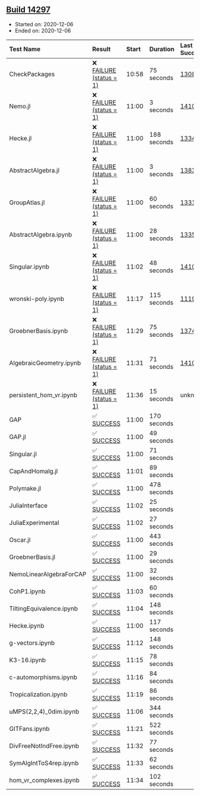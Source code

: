 ## [Build 14297](https://oscarci.mathematik.uni-kl.de/job/oscar/14297/)

* Started on: 2020-12-06
* Ended on: 2020-12-06

| Test Name    | Result | Start | Duration | Last Success | First Failure |
|:-------------|:-------|:------|:---------|:-------------|:--------------|
| CheckPackages | ❌ [FAILURE (status = 1)](https://oscarci.mathematik.uni-kl.de/job/oscar/14297/artifact/logs/build-14297/CheckPackages.log) | 10:58 | 75 seconds | [13085](https://oscarci.mathematik.uni-kl.de/job/oscar/13085/) | [13086](https://oscarci.mathematik.uni-kl.de/job/oscar/13086/) |
| Nemo.jl | ❌ [FAILURE (status = 1)](https://oscarci.mathematik.uni-kl.de/job/oscar/14297/artifact/logs/build-14297/Nemo.jl.log) | 11:00 | 3 seconds | [14101](https://oscarci.mathematik.uni-kl.de/job/oscar/14101/) | [14102](https://oscarci.mathematik.uni-kl.de/job/oscar/14102/) |
| Hecke.jl | ❌ [FAILURE (status = 1)](https://oscarci.mathematik.uni-kl.de/job/oscar/14297/artifact/logs/build-14297/Hecke.jl.log) | 11:00 | 188 seconds | [13341](https://oscarci.mathematik.uni-kl.de/job/oscar/13341/) | [13342](https://oscarci.mathematik.uni-kl.de/job/oscar/13342/) |
| AbstractAlgebra.jl | ❌ [FAILURE (status = 1)](https://oscarci.mathematik.uni-kl.de/job/oscar/14297/artifact/logs/build-14297/AbstractAlgebra.jl.log) | 11:00 | 3 seconds | [13837](https://oscarci.mathematik.uni-kl.de/job/oscar/13837/) | [13838](https://oscarci.mathematik.uni-kl.de/job/oscar/13838/) |
| GroupAtlas.jl | ❌ [FAILURE (status = 1)](https://oscarci.mathematik.uni-kl.de/job/oscar/14297/artifact/logs/build-14297/GroupAtlas.jl.log) | 11:00 | 60 seconds | [13311](https://oscarci.mathematik.uni-kl.de/job/oscar/13311/) | [13312](https://oscarci.mathematik.uni-kl.de/job/oscar/13312/) |
| AbstractAlgebra.ipynb | ❌ [FAILURE (status = 1)](https://oscarci.mathematik.uni-kl.de/job/oscar/14297/artifact/logs/build-14297/AbstractAlgebra.ipynb.log) | 11:00 | 28 seconds | [13355](https://oscarci.mathematik.uni-kl.de/job/oscar/13355/) | [13356](https://oscarci.mathematik.uni-kl.de/job/oscar/13356/) |
| Singular.ipynb | ❌ [FAILURE (status = 1)](https://oscarci.mathematik.uni-kl.de/job/oscar/14297/artifact/logs/build-14297/Singular.ipynb.log) | 11:02 | 48 seconds | [14101](https://oscarci.mathematik.uni-kl.de/job/oscar/14101/) | [14102](https://oscarci.mathematik.uni-kl.de/job/oscar/14102/) |
| wronski-poly.ipynb | ❌ [FAILURE (status = 1)](https://oscarci.mathematik.uni-kl.de/job/oscar/14297/artifact/logs/build-14297/wronski-poly.ipynb.log) | 11:17 | 115 seconds | [11192](https://oscarci.mathematik.uni-kl.de/job/oscar/11192/) | [11193](https://oscarci.mathematik.uni-kl.de/job/oscar/11193/) |
| GroebnerBasis.ipynb | ❌ [FAILURE (status = 1)](https://oscarci.mathematik.uni-kl.de/job/oscar/14297/artifact/logs/build-14297/GroebnerBasis.ipynb.log) | 11:29 | 75 seconds | [13748](https://oscarci.mathematik.uni-kl.de/job/oscar/13748/) | [13749](https://oscarci.mathematik.uni-kl.de/job/oscar/13749/) |
| AlgebraicGeometry.ipynb | ❌ [FAILURE (status = 1)](https://oscarci.mathematik.uni-kl.de/job/oscar/14297/artifact/logs/build-14297/AlgebraicGeometry.ipynb.log) | 11:31 | 71 seconds | [14101](https://oscarci.mathematik.uni-kl.de/job/oscar/14101/) | [14102](https://oscarci.mathematik.uni-kl.de/job/oscar/14102/) |
| persistent_hom_vr.ipynb | ❌ [FAILURE (status = 1)](https://oscarci.mathematik.uni-kl.de/job/oscar/14297/artifact/logs/build-14297/persistent_hom_vr.ipynb.log) | 11:36 | 15 seconds | unknown | unknown |
| GAP | ✅ [SUCCESS](https://oscarci.mathematik.uni-kl.de/job/oscar/14297/artifact/logs/build-14297/GAP.log) | 11:00 | 170 seconds |  |  |
| GAP.jl | ✅ [SUCCESS](https://oscarci.mathematik.uni-kl.de/job/oscar/14297/artifact/logs/build-14297/GAP.jl.log) | 11:00 | 49 seconds |  |  |
| Singular.jl | ✅ [SUCCESS](https://oscarci.mathematik.uni-kl.de/job/oscar/14297/artifact/logs/build-14297/Singular.jl.log) | 11:00 | 71 seconds |  |  |
| CapAndHomalg.jl | ✅ [SUCCESS](https://oscarci.mathematik.uni-kl.de/job/oscar/14297/artifact/logs/build-14297/CapAndHomalg.jl.log) | 11:01 | 89 seconds |  |  |
| Polymake.jl | ✅ [SUCCESS](https://oscarci.mathematik.uni-kl.de/job/oscar/14297/artifact/logs/build-14297/Polymake.jl.log) | 11:00 | 478 seconds |  |  |
| JuliaInterface | ✅ [SUCCESS](https://oscarci.mathematik.uni-kl.de/job/oscar/14297/artifact/logs/build-14297/JuliaInterface.log) | 11:02 | 25 seconds |  |  |
| JuliaExperimental | ✅ [SUCCESS](https://oscarci.mathematik.uni-kl.de/job/oscar/14297/artifact/logs/build-14297/JuliaExperimental.log) | 11:02 | 27 seconds |  |  |
| Oscar.jl | ✅ [SUCCESS](https://oscarci.mathematik.uni-kl.de/job/oscar/14297/artifact/logs/build-14297/Oscar.jl.log) | 11:00 | 443 seconds |  |  |
| GroebnerBasis.jl | ✅ [SUCCESS](https://oscarci.mathematik.uni-kl.de/job/oscar/14297/artifact/logs/build-14297/GroebnerBasis.jl.log) | 11:00 | 29 seconds |  |  |
| NemoLinearAlgebraForCAP | ✅ [SUCCESS](https://oscarci.mathematik.uni-kl.de/job/oscar/14297/artifact/logs/build-14297/NemoLinearAlgebraForCAP.log) | 11:00 | 32 seconds |  |  |
| CohP1.ipynb | ✅ [SUCCESS](https://oscarci.mathematik.uni-kl.de/job/oscar/14297/artifact/logs/build-14297/CohP1.ipynb.log) | 11:03 | 60 seconds |  |  |
| TiltingEquivalence.ipynb | ✅ [SUCCESS](https://oscarci.mathematik.uni-kl.de/job/oscar/14297/artifact/logs/build-14297/TiltingEquivalence.ipynb.log) | 11:04 | 148 seconds |  |  |
| Hecke.ipynb | ✅ [SUCCESS](https://oscarci.mathematik.uni-kl.de/job/oscar/14297/artifact/logs/build-14297/Hecke.ipynb.log) | 11:00 | 117 seconds |  |  |
| g-vectors.ipynb | ✅ [SUCCESS](https://oscarci.mathematik.uni-kl.de/job/oscar/14297/artifact/logs/build-14297/g-vectors.ipynb.log) | 11:12 | 148 seconds |  |  |
| K3-16.ipynb | ✅ [SUCCESS](https://oscarci.mathematik.uni-kl.de/job/oscar/14297/artifact/logs/build-14297/K3-16.ipynb.log) | 11:15 | 78 seconds |  |  |
| c-automorphisms.ipynb | ✅ [SUCCESS](https://oscarci.mathematik.uni-kl.de/job/oscar/14297/artifact/logs/build-14297/c-automorphisms.ipynb.log) | 11:16 | 84 seconds |  |  |
| Tropicalization.ipynb | ✅ [SUCCESS](https://oscarci.mathematik.uni-kl.de/job/oscar/14297/artifact/logs/build-14297/Tropicalization.ipynb.log) | 11:19 | 86 seconds |  |  |
| uMPS(2,2,4)_0dim.ipynb | ✅ [SUCCESS](https://oscarci.mathematik.uni-kl.de/job/oscar/14297/artifact/logs/build-14297/uMPS-2-2-4-_0dim.ipynb.log) | 11:06 | 344 seconds |  |  |
| GITFans.ipynb | ✅ [SUCCESS](https://oscarci.mathematik.uni-kl.de/job/oscar/14297/artifact/logs/build-14297/GITFans.ipynb.log) | 11:21 | 522 seconds |  |  |
| DivFreeNotIndFree.ipynb | ✅ [SUCCESS](https://oscarci.mathematik.uni-kl.de/job/oscar/14297/artifact/logs/build-14297/DivFreeNotIndFree.ipynb.log) | 11:32 | 77 seconds |  |  |
| SymAlgIntToS4rep.ipynb | ✅ [SUCCESS](https://oscarci.mathematik.uni-kl.de/job/oscar/14297/artifact/logs/build-14297/SymAlgIntToS4rep.ipynb.log) | 11:33 | 62 seconds |  |  |
| hom_vr_complexes.ipynb | ✅ [SUCCESS](https://oscarci.mathematik.uni-kl.de/job/oscar/14297/artifact/logs/build-14297/hom_vr_complexes.ipynb.log) | 11:34 | 102 seconds |  |  |
